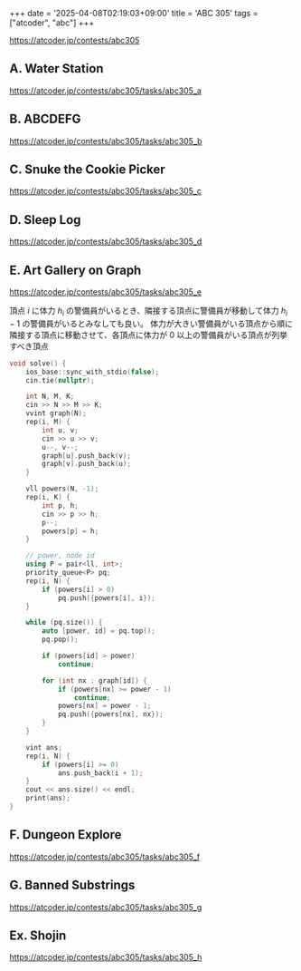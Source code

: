 +++
date = '2025-04-08T02:19:03+09:00'
title = 'ABC 305'
tags = ["atcoder", "abc"]
+++

<https://atcoder.jp/contests/abc305>

## A. Water Station

<https://atcoder.jp/contests/abc305/tasks/abc305_a>

## B. ABCDEFG

<https://atcoder.jp/contests/abc305/tasks/abc305_b>

## C. Snuke the Cookie Picker

<https://atcoder.jp/contests/abc305/tasks/abc305_c>

## D. Sleep Log

<https://atcoder.jp/contests/abc305/tasks/abc305_d>

## E. Art Gallery on Graph

<https://atcoder.jp/contests/abc305/tasks/abc305_e>

頂点 $i$ に体力 $h_i$ の警備員がいるとき、隣接する頂点に警備員が移動して体力 $h_i - 1$ の警備員がいるとみなしても良い。
体力が大きい警備員がいる頂点から順に隣接する頂点に移動させて、各頂点に体力が 0 以上の警備員がいる頂点が列挙すべき頂点

```cpp
void solve() {
    ios_base::sync_with_stdio(false);
    cin.tie(nullptr);

    int N, M, K;
    cin >> N >> M >> K;
    vvint graph(N);
    rep(i, M) {
        int u, v;
        cin >> u >> v;
        u--, v--;
        graph[u].push_back(v);
        graph[v].push_back(u);
    }

    vll powers(N, -1);
    rep(i, K) {
        int p, h;
        cin >> p >> h;
        p--;
        powers[p] = h;
    }

    // power, node id
    using P = pair<ll, int>;
    priority_queue<P> pq;
    rep(i, N) {
        if (powers[i] > 0)
            pq.push({powers[i], i});
    }

    while (pq.size()) {
        auto [power, id] = pq.top();
        pq.pop();

        if (powers[id] > power)
            continue;

        for (int nx : graph[id]) {
            if (powers[nx] >= power - 1)
                continue;
            powers[nx] = power - 1;
            pq.push({powers[nx], nx});
        }
    }

    vint ans;
    rep(i, N) {
        if (powers[i] >= 0)
            ans.push_back(i + 1);
    }
    cout << ans.size() << endl;
    print(ans);
}
```

## F. Dungeon Explore

<https://atcoder.jp/contests/abc305/tasks/abc305_f>

## G. Banned Substrings

<https://atcoder.jp/contests/abc305/tasks/abc305_g>

## Ex. Shojin

<https://atcoder.jp/contests/abc305/tasks/abc305_h>
